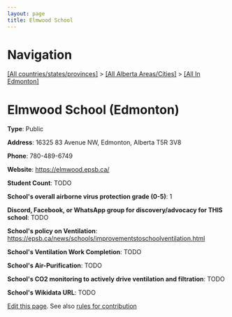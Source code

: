 ```yaml
---
layout: page
title: Elmwood School
---
```

# Navigation

[[All countries/states/provinces]](../../..) > [[All Alberta Areas/Cities]](../..) > [[All In Edmonton]](..)

# Elmwood School (Edmonton)

**Type**: Public

**Address**: 16325 83 Avenue NW, Edmonton, Alberta T5R 3V8

**Phone**: 780-489-6749

**Website**: <https://elmwood.epsb.ca/>

**Student Count**: TODO

**School's overall airborne virus protection grade (0-5)**: 1

**Discord, Facebook, or WhatsApp group for discovery/advocacy for THIS school**: TODO

**School's policy on Ventilation**: <https://epsb.ca/news/schools/improvementstoschoolventilation.html>

**School's Ventilation Work Completion**: TODO

**School's Air-Purification**: TODO

**School's CO2 monitoring to actively drive ventilation and filtration**: TODO

**School's Wikidata URL**: TODO


[Edit this page](https://github.com/ventilate-schools/AB/edit/main/./Edmonton/Elmwood_School.md). See also [rules for contribution](../../../contribution-rules/)
